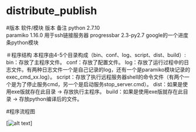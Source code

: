 # distribute_publish

#版本
软件/模块	     版本	          备注
python	      2.7.10	 
paramiko	    1.16.0	        用于ssh链接服务器
progressbar	  2.3-py2.7	     google的一个进度条python模块

＃程序结构
本程序由4-5个目录构成（bin、conf、log、script、dist、build）:
bin：存放了主程序文件。
conf：存放了配置文件。
log：存放了运行过程中的日志文件。有两种日志文件一个是自己记录的log，还有一个是paramiko模块记录的exec_cmd_xx.log）。
script：存放了执行远程服务器shell的命令文件（有两个一个是为了停止服务cmd，另一个是启动服务stop_server.cmd）。
dist：如果是使用exe版就存在此目录 -> 存放执行主程序。
build：如果是使用exe版就存在此目录 -> 存放python编译后的文件。


#程序流程图

[![alt text](https://www.ttlsa.com/wp-content/uploads/2016/01/python-upload-01.png "title")]
